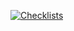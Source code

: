 [![Checklists](https://img.shields.io/badge/-<Checklists>-<COLOR>)](https://docs.google.com/spreadsheets/d/1Ff6RZz_0U6xiXtBUpfgWZP0XoRxGC8PVKUF9Y7e32SM/edit?usp=sharing)